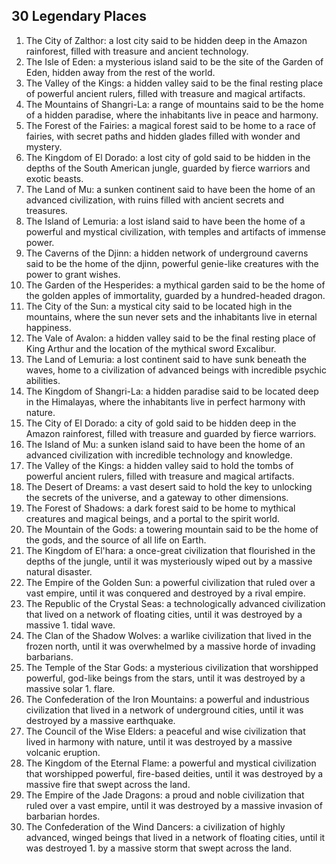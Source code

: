 ## 30 Legendary Places

1. The City of Zalthor: a lost city said to be hidden deep in the Amazon rainforest, filled with treasure and ancient technology.
1. The Isle of Eden: a mysterious island said to be the site of the Garden of Eden, hidden away from the rest of the world.
1. The Valley of the Kings: a hidden valley said to be the final resting place of powerful ancient rulers, filled with treasure and magical artifacts.
1. The Mountains of Shangri-La: a range of mountains said to be the home of a hidden paradise, where the inhabitants live in peace and harmony.
1. The Forest of the Fairies: a magical forest said to be home to a race of fairies, with secret paths and hidden glades filled with wonder and mystery.
1. The Kingdom of El Dorado: a lost city of gold said to be hidden in the depths of the South American jungle, guarded by fierce warriors and exotic beasts.
1. The Land of Mu: a sunken continent said to have been the home of an advanced civilization, with ruins filled with ancient secrets and treasures.
1. The Island of Lemuria: a lost island said to have been the home of a powerful and mystical civilization, with temples and artifacts of immense power.
1. The Caverns of the Djinn: a hidden network of underground caverns said to be the home of the djinn, powerful genie-like creatures with the power to grant wishes.
1. The Garden of the Hesperides: a mythical garden said to be the home of the golden apples of immortality, guarded by a hundred-headed dragon.
1. The City of the Sun: a mystical city said to be located high in the mountains, where the sun never sets and the inhabitants live in eternal happiness.
1. The Vale of Avalon: a hidden valley said to be the final resting place of King Arthur and the location of the mythical sword Excalibur.
1. The Land of Lemuria: a lost continent said to have sunk beneath the waves, home to a civilization of advanced beings with incredible psychic abilities.
1. The Kingdom of Shangri-La: a hidden paradise said to be located deep in the Himalayas, where the inhabitants live in perfect harmony with nature.
1. The City of El Dorado: a city of gold said to be hidden deep in the Amazon rainforest, filled with treasure and guarded by fierce warriors.
1. The Island of Mu: a sunken island said to have been the home of an advanced civilization with incredible technology and knowledge.
1. The Valley of the Kings: a hidden valley said to hold the tombs of powerful ancient rulers, filled with treasure and magical artifacts.
1. The Desert of Dreams: a vast desert said to hold the key to unlocking the secrets of the universe, and a gateway to other dimensions.
1. The Forest of Shadows: a dark forest said to be home to mythical creatures and magical beings, and a portal to the spirit world.
1. The Mountain of the Gods: a towering mountain said to be the home of the gods, and the source of all life on Earth.
1. The Kingdom of El'hara: a once-great civilization that flourished in the depths of the jungle, until it was mysteriously wiped out by a massive natural  disaster.
1. The Empire of the Golden Sun: a powerful civilization that ruled over a vast empire, until it was conquered and destroyed by a rival empire.
1. The Republic of the Crystal Seas: a technologically advanced civilization that lived on a network of floating cities, until it was destroyed by a massive 1. tidal wave.
1. The Clan of the Shadow Wolves: a warlike civilization that lived in the frozen north, until it was overwhelmed by a massive horde of invading barbarians.
1. The Temple of the Star Gods: a mysterious civilization that worshipped powerful, god-like beings from the stars, until it was destroyed by a massive solar 1. flare.
1. The Confederation of the Iron Mountains: a powerful and industrious civilization that lived in a network of underground cities, until it was destroyed by a massive earthquake.
1. The Council of the Wise Elders: a peaceful and wise civilization that lived in harmony with nature, until it was destroyed by a massive volcanic eruption.
1. The Kingdom of the Eternal Flame: a powerful and mystical civilization that worshipped powerful, fire-based deities, until it was destroyed by a massive  fire that swept across the land.
1. The Empire of the Jade Dragons: a proud and noble civilization that ruled over a vast empire, until it was destroyed by a massive invasion of barbarian hordes.
1. The Confederation of the Wind Dancers: a civilization of highly advanced, winged beings that lived in a network of floating cities, until it was destroyed 1. by a massive storm that swept across the land.